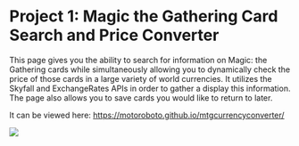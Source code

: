 # Project 1: Magic the Gathering Card Search and Price Converter


This page gives you the ability to search for information on Magic: the Gathering cards while simultaneously allowing you to dynamically check the price of those cards in a large variety of world currencies. 
It utilizes the Skyfall and ExchangeRates APIs in order to gather a display this information. 
The page also allows you to save cards you would like to return to later.

It can be viewed here:
https://motoroboto.github.io/mtgcurrencyconverter/

<img src="https://github.com/whelant/Project-1/blob/main/assets/screenshot.png">
